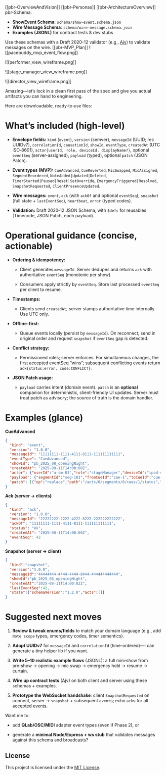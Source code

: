 
[[pbr-OverviewAndVision]]
[[pbr-Personas]]
[[pbr-ArchitectureOverview]]
pbr-Schema:
- **ShowEvent Schema**: `schema/show-event.schema.json`
- **Wire Message Schema**: `schema/wire-message.schema.json`
- **Examples (JSONL)** for contract tests & dev stubs

Use these schemas with a Draft 2020-12 validator (e.g., [Ajv](https://ajv.js.org)) to validate messages on the wire.
[[pbr-MVP_Plan]]
![[pacebuddy_mvp_event_flow.png]]

![[performer_view_wireframe.png]]

![[stage_manager_view_wireframe.png]]

![[director_view_wireframe.png]]







Amazing—let’s lock in a clean first pass of the spec and give you actual artifacts you can hand to engineering.

Here are downloadable, ready‑to‑use files:

    

# What’s included (high-level)

- **Envelope fields:** `kind` (`event`), `version` (semver), `messageId` (UUID; rec UUIDv7), `correlationId`, `causationId`, `showId`, `eventType`, `createdAt` (UTC ISO‑8601), `actor{userId, role, deviceId, displayName?}`, optional `eventSeq` (server-assigned), `payload` (typed), optional `patch` (JSON Patch).
    
- **Event types (MVP):** `CueAdvanced`, `CueReverted`, `MicSwapped`, `MicAssigned`, `SegmentReordered`, `NoteAdded|Updated|Deleted`, `TimerStarted|Paused|Reset|SetOverride`, `EmergencyTriggered|Resolved`, `SnapshotRequested`, `ClientPresenceUpdated`.
    
- **Wire messages:** `event`, `ack` (with `ackOf` and optional `eventSeq`), `snapshot` (full state + `lastEventSeq`), `heartbeat`, `error` (typed codes).
    
- **Validation:** Draft 2020‑12 JSON Schema, with `$defs` for reusables (Timecode, JSON Patch, each payload).
    

# Operational guidance (concise, actionable)

- **Ordering & idempotency:**
    
    - Client generates `messageId`. Server dedupes and returns `ack` with authoritative `eventSeq` (monotonic per show).
        
    - Consumers apply strictly by `eventSeq`. Store last processed `eventSeq` per client to resume.
        
- **Timestamps:**
    
    - Clients send `createdAt`; server stamps authoritative time internally. Use UTC only.
        
- **Offline-first:**
    
    - Queue events locally (persist by `messageId`). On reconnect, send in original order and request `snapshot` if `eventSeq` gap is detected.
        
- **Conflict strategy:**
    
    - Permissioned roles; server enforces. For simultaneous changes, the first accepted eventSeq “wins”; subsequent conflicting events return `ack{status:error, code:CONFLICT}`.
        
- **JSON Patch usage:**
    
    - `payload` carries intent (domain event). `patch` is an **optional** companion for deterministic, client-friendly UI updates. Server must treat patch as advisory; the source of truth is the domain handler.
        

# Examples (glance)

**CueAdvanced**

```json
{
  "kind": "event",
  "version": "1.0.0",
  "messageId": "11111111-1111-4111-8111-111111111111",
  "eventType": "CueAdvanced",
  "showId": "pb_2025_08_openingNight",
  "createdAt": "2025-08-11T14:00:00Z",
  "actor": {"userId":"u-sm-01","role":"stageManager","deviceId":"ipad-sm-1"},
  "payload": {"segmentId":"seg-101","fromCueId":"cue-1","toCueId":"cue-2","showClockAt":"00:00:30.000"},
  "patch": [{"op":"replace","path":"/acts/0/segments/0/cues/1/status","value":"current"}]
}
```

**Ack (server → clients)**

```json
{
  "kind": "ack",
  "version": "1.0.0",
  "messageId": "22222222-2222-4222-8222-222222222222",
  "ackOf": "11111111-1111-4111-8111-111111111111",
  "status": "ok",
  "createdAt": "2025-08-11T14:00:00Z",
  "eventSeq": 42
}
```

**Snapshot (server → client)**

```json
{
  "kind":"snapshot",
  "version":"1.0.0",
  "messageId":"44444444-4444-4444-8444-444444444444",
  "showId":"pb_2025_08_openingNight",
  "createdAt":"2025-08-11T14:00:02Z",
  "lastEventSeq":42,
  "state":{"schemaVersion":"1.2.0","acts":[]}
}
```

# Suggested next moves

1. **Review & tweak enums/fields** to match your domain language (e.g., add `Note scope` types, emergency codes, timer semantics).
    
2. **Adopt UUIDv7** for `messageId` and `correlationId` (time-ordered)—I can generate a tiny helper lib if you want.
    
3. **Write 5–10 realistic example flows** (JSONL): a full mini‑show from pre‑show → opening → mic swap → emergency hold → resume → curtain.
    
4. **Wire up contract tests** (Ajv) on both client and server using these schemas + examples.
    
5. **Prototype the WebSocket handshake**: client `SnapshotRequested` on connect, server → `snapshot` + subsequent `event`s; echo `ack`s for all accepted events.
    

Want me to:

- add **QLab/OSC/MIDI** adapter event types (even if Phase 2), or
    
- generate a **minimal Node/Express + ws stub** that validates messages against this schema and broadcasts?
## License

This project is licensed under the [MIT License](LICENSE.md).